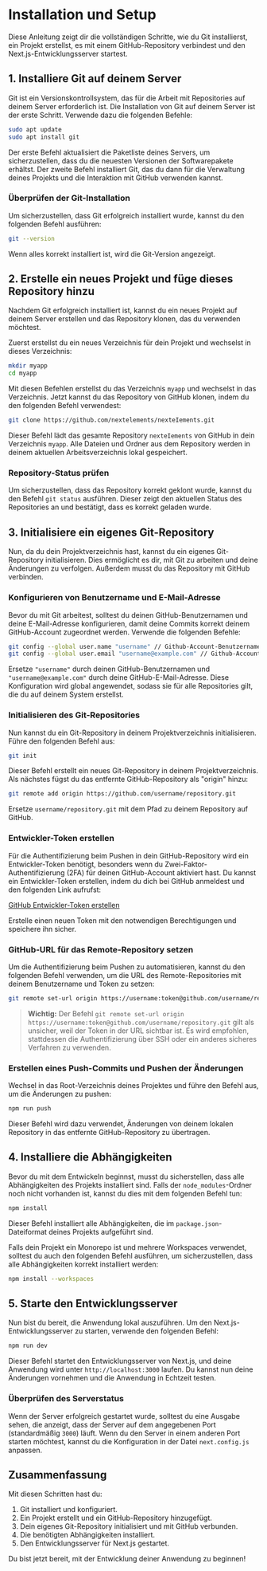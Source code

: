 # Installation und Setup

Diese Anleitung zeigt dir die vollständigen Schritte, wie du Git installierst, ein Projekt erstellst, es mit einem GitHub-Repository verbindest und den Next.js-Entwicklungsserver startest.

## 1. Installiere Git auf deinem Server

Git ist ein Versionskontrollsystem, das für die Arbeit mit Repositories auf deinem Server erforderlich ist. Die Installation von Git auf deinem Server ist der erste Schritt. Verwende dazu die folgenden Befehle:

```bash
sudo apt update
sudo apt install git
```

Der erste Befehl aktualisiert die Paketliste deines Servers, um sicherzustellen, dass du die neuesten Versionen der Softwarepakete erhältst. Der zweite Befehl installiert Git, das du dann für die Verwaltung deines Projekts und die Interaktion mit GitHub verwenden kannst.

### Überprüfen der Git-Installation

Um sicherzustellen, dass Git erfolgreich installiert wurde, kannst du den folgenden Befehl ausführen:

```bash
git --version
```

Wenn alles korrekt installiert ist, wird die Git-Version angezeigt.

## 2. Erstelle ein neues Projekt und füge dieses Repository hinzu

Nachdem Git erfolgreich installiert ist, kannst du ein neues Projekt auf deinem Server erstellen und das Repository klonen, das du verwenden möchtest.

Zuerst erstellst du ein neues Verzeichnis für dein Projekt und wechselst in dieses Verzeichnis:

```bash
mkdir myapp
cd myapp
```

Mit diesen Befehlen erstellst du das Verzeichnis `myapp` und wechselst in das Verzeichnis. Jetzt kannst du das Repository von GitHub klonen, indem du den folgenden Befehl verwendest:

```bash
git clone https://github.com/nextelements/nexteIements.git
```

Dieser Befehl lädt das gesamte Repository `nexteIements` von GitHub in dein Verzeichnis `myapp`. Alle Dateien und Ordner aus dem Repository werden in deinem aktuellen Arbeitsverzeichnis lokal gespeichert.

### Repository-Status prüfen

Um sicherzustellen, dass das Repository korrekt geklont wurde, kannst du den Befehl `git status` ausführen. Dieser zeigt den aktuellen Status des Repositories an und bestätigt, dass es korrekt geladen wurde.

## 3. Initialisiere ein eigenes Git-Repository

Nun, da du dein Projektverzeichnis hast, kannst du ein eigenes Git-Repository initialisieren. Dies ermöglicht es dir, mit Git zu arbeiten und deine Änderungen zu verfolgen. Außerdem musst du das Repository mit GitHub verbinden.

### Konfigurieren von Benutzername und E-Mail-Adresse

Bevor du mit Git arbeitest, solltest du deinen GitHub-Benutzernamen und deine E-Mail-Adresse konfigurieren, damit deine Commits korrekt deinem GitHub-Account zugeordnet werden. Verwende die folgenden Befehle:

```bash
git config --global user.name "username" // Github-Account-Benutzername
git config --global user.email "username@example.com" // Github-Account-E-Mail
```

Ersetze `"username"` durch deinen GitHub-Benutzernamen und `"username@example.com"` durch deine GitHub-E-Mail-Adresse. Diese Konfiguration wird global angewendet, sodass sie für alle Repositories gilt, die du auf deinem System erstellst.

### Initialisieren des Git-Repositories

Nun kannst du ein Git-Repository in deinem Projektverzeichnis initialisieren. Führe den folgenden Befehl aus:

```bash
git init
```

Dieser Befehl erstellt ein neues Git-Repository in deinem Projektverzeichnis. Als nächstes fügst du das entfernte GitHub-Repository als "origin" hinzu:

```bash
git remote add origin https://github.com/username/repository.git
```

Ersetze `username/repository.git` mit dem Pfad zu deinem Repository auf GitHub.

### Entwickler-Token erstellen

Für die Authentifizierung beim Pushen in dein GitHub-Repository wird ein Entwickler-Token benötigt, besonders wenn du Zwei-Faktor-Authentifizierung (2FA) für deinen GitHub-Account aktiviert hast. Du kannst ein Entwickler-Token erstellen, indem du dich bei GitHub anmeldest und den folgenden Link aufrufst:

[GitHub Entwickler-Token erstellen](https://github.com/settings/tokens/new)

Erstelle einen neuen Token mit den notwendigen Berechtigungen und speichere ihn sicher.

### GitHub-URL für das Remote-Repository setzen

Um die Authentifizierung beim Pushen zu automatisieren, kannst du den folgenden Befehl verwenden, um die URL des Remote-Repositories mit deinem Benutzername und Token zu setzen:

```bash
git remote set-url origin https://username:token@github.com/username/repository.git
```

> **Wichtig:** Der Befehl `git remote set-url origin https://username:token@github.com/username/repository.git` gilt als unsicher, weil der Token in der URL sichtbar ist. Es wird empfohlen, stattdessen die Authentifizierung über SSH oder ein anderes sicheres Verfahren zu verwenden.

### Erstellen eines Push-Commits und Pushen der Änderungen

Wechsel in das Root-Verzeichnis deines Projektes und führe den Befehl aus, um die Änderungen zu pushen:

```bash
npm run push
```

Dieser Befehl wird dazu verwendet, Änderungen von deinem lokalen Repository in das entfernte GitHub-Repository zu übertragen.

## 4. Installiere die Abhängigkeiten

Bevor du mit dem Entwickeln beginnst, musst du sicherstellen, dass alle Abhängigkeiten des Projekts installiert sind. Falls der `node_modules`-Ordner noch nicht vorhanden ist, kannst du dies mit dem folgenden Befehl tun:

```bash
npm install
```

Dieser Befehl installiert alle Abhängigkeiten, die im `package.json`-Dateiformat deines Projekts aufgeführt sind.

Falls dein Projekt ein Monorepo ist und mehrere Workspaces verwendet, solltest du auch den folgenden Befehl ausführen, um sicherzustellen, dass alle Abhängigkeiten korrekt installiert werden:

```bash
npm install --workspaces
```

## 5. Starte den Entwicklungsserver

Nun bist du bereit, die Anwendung lokal auszuführen. Um den Next.js-Entwicklungsserver zu starten, verwende den folgenden Befehl:

```js
npm run dev
```

Dieser Befehl startet den Entwicklungsserver von Next.js, und deine Anwendung wird unter `http://localhost:3000` laufen. Du kannst nun deine Änderungen vornehmen und die Anwendung in Echtzeit testen.

### Überprüfen des Serverstatus

Wenn der Server erfolgreich gestartet wurde, solltest du eine Ausgabe sehen, die anzeigt, dass der Server auf dem angegebenen Port (standardmäßig `3000`) läuft. Wenn du den Server in einem anderen Port starten möchtest, kannst du die Konfiguration in der Datei `next.config.js` anpassen.

## Zusammenfassung

Mit diesen Schritten hast du:
1. Git installiert und konfiguriert.
2. Ein Projekt erstellt und ein GitHub-Repository hinzugefügt.
3. Dein eigenes Git-Repository initialisiert und mit GitHub verbunden.
4. Die benötigten Abhängigkeiten installiert.
5. Den Entwicklungsserver für Next.js gestartet.

Du bist jetzt bereit, mit der Entwicklung deiner Anwendung zu beginnen!